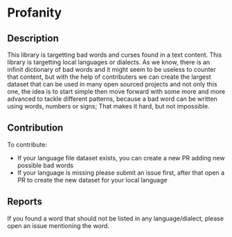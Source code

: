 # Profanity

## Description

This library is targetting bad words and curses found in a text content. This library is targetting local languages or dialects.
As we know, there is an infinit dictionary of bad words and it might seem to be useless to counter that content, but with the help of contributers we can create the largest dataset that can be used in many open sourced projects and not only this one, the idea is to start simple then move forward with some more and more advanced to tackle different patterns, because a bad word can be written using words, numbers or signs; That makes it hard, but not impossible.

## Contribution

To contribute:

- If your language file dataset exists, you can create a new PR adding new possible bad words
- If your language is missing please submit an issue first, after that open a PR to create the new dataset for your local language

## Reports

If you found a word that should not be listed in any language/dialect, please open an issue mentioning the word.
